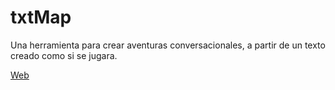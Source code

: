 txtMap
======

Una herramienta para crear aventuras conversacionales, a partir de un texto creado como si se jugara.
<p>
<a href="http://www.caad.es/baltasarq/prys/txtmap/">Web</a>

